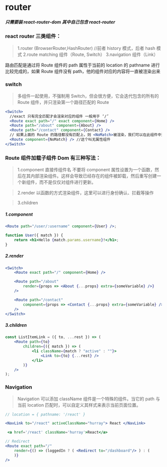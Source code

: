 # router

##### 只需要装 react-router-dom 其中自己包含 react-router

### react router 三类组件：

> 1.router (BrowserRouter,HashRouter) //前者 history 模式，后者 hash 模式
> 2.route matching 组件（Route, Switch）
> 3.navigation 组件（Link）

路由匹配是通过将 Route 组件的 path 属性于当前的 location 的 pathname 进行比较完成的，如果 Route 组件没有 path，他的组件对应的内容将一直被渲染出来

### switch

> 多组件一起使用，不强制用 Switch，但会很方便，它会迭代包含的所有的 Route 组件，并只渲染第一个路径匹配的 Route

```javascriptReact
<Switch>
  //exact 只有完全匹配才会渲染对应的组件 一般用于 ‘/’
  <Route exact path="/" exact component={Home} />
  <Route path="/about" component={About} />
  <Route path="/contact" component={Contact} />
  // 如果上面的 Route 的路径都没有匹配上，则 <NoMatch>被渲染，我们可以在此组件中返回 404
  <Route component={NoMatch} /> //这个叫无属性组件
</Switch>
```

### Route 组件加载子组件 Dom 有三种写法：

> 1.component 直接传组件名 不要将 component 属性设置为一个函数，然后在其内部渲染组件。这样会导致已经存在的组件被卸载，然后重写创建一个新组件，而不是仅仅对组件进行更新。

> 2.render 以函数的方式渲染组件，这里可以进行身份确认、拦截等操作

> 3.children

##### 1.component

```javascriptReact
<Route path="/user/:username" component={User} />;

function User({ match }) {
    return <h1>Hello {match.params.username}!</h1>;
}
```

##### 2.render

```javascriptReact
<Switch>
    <Route exact path="/" component={Home} />

    <Route path="/about"
        render={props => <About {...props} extra={someVariable} />}
    />

    <Route path="/contact"
        component={props => <Contact {...props} extra={someVariable} />}
    />
</Switch>
```

##### 3.children

```javascriptReact
const ListItemLink = ({ to, ...rest }) => (
    <Route path={to}
        children={({ match }) => (
            <li className={match ? "active" : ""}>
                <Link to={to} {...rest} />
            </li>
        )}
    />
);
```

### Navigation

> Navigation 可以添加 className
> <NavLink>组件是一个特殊的<Link>组件。当它的 path 与当前 location 匹配时，可以自定义其样式来表示当前页面位置。

```javascriptReact
// location = { pathname: '/react' }

<NavLink to="/react" activeClassName="hurray"> React </NavLink>

 <a href='/react' className='hurray'>React</a>

// Redirect
<Route exact path="/"
    render={() => (loggedIn ? ( <Redirect to="/dashboard"/> ) : (        <PublicHomePage/> )
    )}
/>
```
